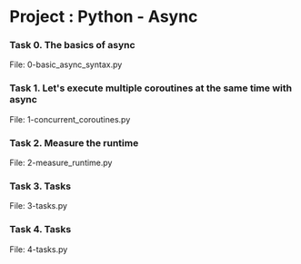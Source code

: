 # Project : Python - Async

### Task 0. The basics of async


File: 0-basic_async_syntax.py

### Task 1. Let's execute multiple coroutines at the same time with async


File: 1-concurrent_coroutines.py

### Task 2. Measure the runtime


File: 2-measure_runtime.py

### Task 3. Tasks


File: 3-tasks.py

### Task 4. Tasks


File: 4-tasks.py
